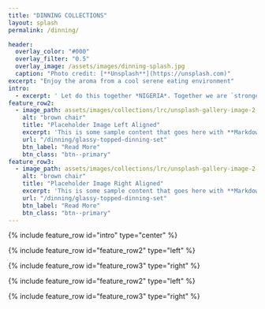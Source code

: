 ```yaml
---
title: "DINNING COLLECTIONS"
layout: splash
permalink: /dinning/

header:
  overlay_color: "#000"
  overlay_filter: "0.5"
  overlay_image: /assets/images/dinning-splash.jpg
  caption: "Photo credit: [**Unsplash**](https://unsplash.com)"
excerpt: "Enjoy the aroma from a cool serene eating environment"
intro: 
  - excerpt: ' Let do this together *NIGERIA*. Together we are `stronger` '
feature_row2:
  - image_path: assets/images/collections/lrc/unsplash-gallery-image-2-th.jpg
    alt: "brown chair"
    title: "Placeholder Image Left Aligned"
    excerpt: 'This is some sample content that goes here with **Markdown** formatting. Left aligned with `type="left"`'
    url: "/dinning/glassy-topped-dinning-set"
    btn_label: "Read More"
    btn_class: "btn--primary"
feature_row3:
  - image_path: assets/images/collections/lrc/unsplash-gallery-image-2-th.jpg
    alt: "brown chair"
    title: "Placeholder Image Right Aligned"
    excerpt: 'This is some sample content that goes here with **Markdown** formatting. Right aligned with `type="right"`'
    url: "/dinning/glassy-topped-dinning-set"
    btn_label: "Read More"
    btn_class: "btn--primary"
---
```


{% include feature_row id="intro" type="center" %}

{% include feature_row id="feature_row2" type="left" %}

{% include feature_row id="feature_row3" type="right" %}

{% include feature_row id="feature_row2" type="left" %}

{% include feature_row id="feature_row3" type="right" %}

